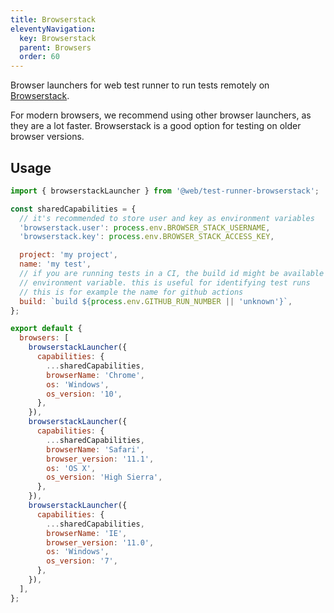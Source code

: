 ```yaml
---
title: Browserstack
eleventyNavigation:
  key: Browserstack
  parent: Browsers
  order: 60
---
```


Browser launchers for web test runner to run tests remotely on [Browserstack](https://www.browserstack.com/).

For modern browsers, we recommend using other browser launchers, as they are a lot faster. Browserstack is a good option for testing on older browser versions.

## Usage

```js
import { browserstackLauncher } from '@web/test-runner-browserstack';

const sharedCapabilities = {
  // it's recommended to store user and key as environment variables
  'browserstack.user': process.env.BROWSER_STACK_USERNAME,
  'browserstack.key': process.env.BROWSER_STACK_ACCESS_KEY,

  project: 'my project',
  name: 'my test',
  // if you are running tests in a CI, the build id might be available as an
  // environment variable. this is useful for identifying test runs
  // this is for example the name for github actions
  build: `build ${process.env.GITHUB_RUN_NUMBER || 'unknown'}`,
};

export default {
  browsers: [
    browserstackLauncher({
      capabilities: {
        ...sharedCapabilities,
        browserName: 'Chrome',
        os: 'Windows',
        os_version: '10',
      },
    }),
    browserstackLauncher({
      capabilities: {
        ...sharedCapabilities,
        browserName: 'Safari',
        browser_version: '11.1',
        os: 'OS X',
        os_version: 'High Sierra',
      },
    }),
    browserstackLauncher({
      capabilities: {
        ...sharedCapabilities,
        browserName: 'IE',
        browser_version: '11.0',
        os: 'Windows',
        os_version: '7',
      },
    }),
  ],
};
```
